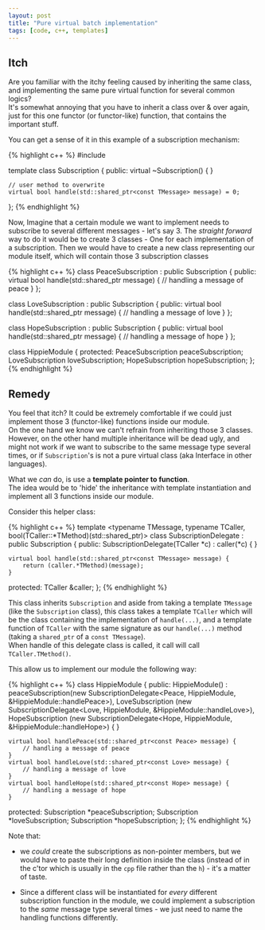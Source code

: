 ```yaml
---
layout: post
title: "Pure virtual batch implementation"
tags: [code, c++, templates]
---
```


Itch
----

Are you familiar with the itchy feeling caused by inheriting the same class,
and implementing the same pure virtual function for several common logics?<br>
It's somewhat annoying that you have to inherit a class over & over again,
just for this one functor (or functor-like) function, that contains the important stuff.

You can get a sense of it in this example of a subscription mechanism:

{% highlight c++ %}
#include <memory>

template <typename TMessage>
class Subscription {
public:
    virtual ~Subscription() {
    }

    // user method to overwrite
    virtual bool handle(std::shared_ptr<const TMessage> message) = 0;
};
{% endhighlight %}

Now, Imagine that a certain module we want to implement needs to subscribe to several different
messages - let's say 3. The *straight forward* way to do it would be to create 3 classes - One for
each implementation of a subscription. Then we would have to create a new class representing our
module itself, which will contain those 3 subscription classes

{% highlight c++ %}
class PeaceSubscription : public Subscription<Peace> {
public:
    virtual bool handle(std::shared_ptr<const Peace> message) {
        // handling a message of peace
    }
};

class LoveSubscription : public Subscription<Love> {
public:
    virtual bool handle(std::shared_ptr<const Love> message) {
        // handling a message of love
    }
};

class HopeSubscription : public Subscription<Hope> {
public:
    virtual bool handle(std::shared_ptr<const Hope> message) {
        // handling a message of hope
    }
};

class HippieModule {
protected:
    PeaceSubscription peaceSubscription;
    LoveSubscription loveSubscription;
    HopeSubscription hopeSubscription;
};
{% endhighlight %}

Remedy
------

You feel that itch?
It could be extremely comfortable if we could just implement those 3 (functor-like) functions inside
our module. <br>
On the one hand we know we can't refrain from inheriting those 3 classes. However, on the other hand
multiple inheritance will be dead ugly, and might not work if we want to subscribe to the same
message type several times, or if `Subscription`'s is not a pure virtual class (aka Interface
in other languages).

What we *can* do, is use a **template pointer to function**.<br>
The idea would be to 'hide' the inheritance with template instantiation and implement all 3
functions inside our module.

Consider this helper class:

{% highlight c++ %}
template <typename TMessage, typename TCaller, bool(TCaller::*TMethod)(std::shared_ptr<const TMessage>)>
class SubscriptionDelegate : public Subscription<TMessage> {
public:
    SubscriptionDelegate(TCaller *c) :
        caller(*c) {
    }

    virtual bool handle(std::shared_ptr<const TMessage> message) {
        return (caller.*TMethod)(message);
    }

protected:
    TCaller &caller;
};
{% endhighlight %}

This class inherits `Subscription` and aside from taking a template `TMessage` (like the
`Subscription` class), this class takes a template `TCaller` which will be the class containing
the implementation of `handle(...)`, and a template function of `TCaller` with the same signature
as our `handle(...)` method (taking a `shared_ptr` of a `const TMessage`).<br>
When handle of this delegate class is called, it call will call `TCaller.TMethod()`.

This allow us to implement our module the following way:

{% highlight c++ %}
class HippieModule {
public:
    HippieModule() :
        peaceSubscription(new SubscriptionDelegate<Peace, HippieModule, &HippieModule::handlePeace>),
        LoveSubscription (new SubscriptionDelegate<Love,  HippieModule, &HippieModule::handleLove>),
        HopeSubscription (new SubscriptionDelegate<Hope,  HippieModule, &HippieModule::handleHope>) {
    }

    virtual bool handlePeace(std::shared_ptr<const Peace> message) {
        // handling a message of peace
    }
    virtual bool handleLove(std::shared_ptr<const Love> message) {
        // handling a message of love
    }
    virtual bool handleHope(std::shared_ptr<const Hope> message) {
        // handling a message of hope
    }

protected:
    Subscription *peaceSubscription;
    Subscription *loveSubscription;
    Subscription *hopeSubscription;
};
{% endhighlight %}

Note that:

* we *could* create the subscriptions as non-pointer members, but we would have to paste
their long definition inside the class (instead of in the c'tor which is usually in the `cpp` file
rather than the `h`) - it's a matter of taste.

* Since a different class will be instantiated for *every* different subscription function in the
module, we could implement a subscription to the *same* message type several times - we just need to
name the handling functions differently.
